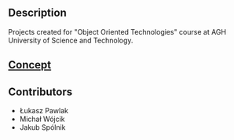 ## Description

Projects created for "Object Oriented Technologies" course at AGH University of Science and Technology.

## [Concept](docks.md)

## Contributors
* Łukasz Pawlak
* Michał Wójcik
* Jakub Spólnik
